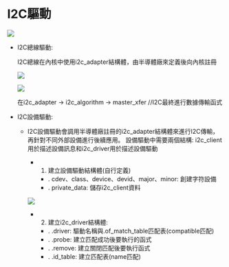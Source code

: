 # I2C驅動

  ![ ](https://drive.google.com/uc?export=view&id=1ZttNfU4Co61kCbOCD4bNgvVmFIVURg9A)

 - I2C總線驅動:
   
   I2C總線在內核中使用i2c_adapter結構體，由半導體廠來定義後向內核註冊

   ![ ](https://drive.google.com/uc?export=view&id=1kOxmqC5lQRQ4C9tk3bfUx_BTjkuqsdzP)

   ![ ](https://drive.google.com/uc?export=view&id=1RtmkUBQD4cb7-d0KHr-ACSSdbgTJes-Z)

   在i2c_adapter
            -> i2c_algorithm
                            -> master_xfer //I2C最終進行數據傳輸函式


 - I2C設備驅動:

    - I2C設備驅動會調用半導體廠註冊的i2c_adapter結構體來進行I2C傳輸，再針對不同外部設備進行後續應用。
      設備驅動中需要兩個結構: i2c_client用於描述設備訊息和i2c_driver用於描述設備驅動

       - 1.	建立設備驅動結構體(自行定義)
           - .	cdev、class、device、devid、major、minor: 創建字符設備
           - .	private_data: 儲存i2c_client資料
  
        ![ ](https://drive.google.com/uc?export=view&id=1a7YRA7XmLYgqPK9gy9a3bvk5yU-1rpLA)
     
       - 2.	建立i2c_driver結構體:
           - .	.driver: 驅動名稱與.of_match_table匹配表(compatible匹配)
           - .	.probe: 建立匹配成功後要執行的函式
           - .	.remove: 建立關閉匹配後要執行函式
           - .	.id_table: 建立匹配表(name匹配)

